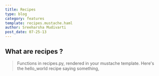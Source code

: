 ```yaml
---
title: Recipes
type: blog
category: features
template: recipes.mustache.haml
author: Sreeharsha Mudivarti
post_date: 07-25-13
---
```


## What are recipes ?

> Functions in recipes.py, rendered in your mustache template.
> Here's the hello_world recipe saying something,

